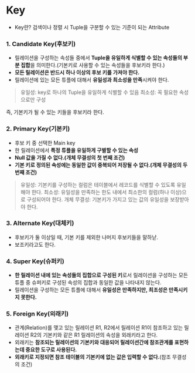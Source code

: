# Key

- Key란? 검색이나 정렬 시 Tuple을 구분할 수 있는 기준이 되는 Attribute

### 1. Candidate Key(후보키)

- 릴레이션을 구성하는 속성들 중에서 **Tuple을 유일하게 식별할 수 있는 속성들의 부분 집합**을 의미한다.(기본키로 사용할 수 있는 속성들을 후보키라 한다.)
- **모든 릴레이션은 반드시 하나 이상의 후보 키를 가져야 한다.**
- 릴레이션에 있는 모든 튜플에 대해서 **유일성과 최소성을 만족**시켜야 한다.

> 유일성: key로 하나의 Tuple을 유일하게 식별할 수 있음
> 최소성: 꼭 필요한 속성으로만 구성

즉, 기본키가 될 수 있는 키들을 후보키라 한다.

### 2. Primary Key(기본키)

- 후보 키 중 선택한 Main key
- 한 릴레이션에서 **특정 튜플을 유일하게 구별할 수 있는 속성**
- **Null 값을 가질 수 없다.(개체 무결성의 첫 번째 조건)**
- **기본 키로 정의된 속성에는 동일한 값이 중복되어 저장될 수 없다.(개체 무결성의 두번째 조건)**

> 유일성: 기본키를 구성하는 컬럼은 테이블에서 레코드를 식별할 수 있도록 유일해야 한다.
> 최소성: 유일성을 만족하는 한도 내에서 최소한의 컬럼(하나 이상)으로 구성되어야 한다.
> 개체 무결성: 기본키가 가지고 있는 값의 유일성을 보장받아야 한다.

### 3. Alternate Key(대체키)

- 후보키가 둘 이상일 때, 기본 키를 제외한 나머지 후보키들을 말하낟.
- 보조키라고도 한다.

### 4. Super Key(슈퍼키)

- **한 릴레이션 내에 있는 속성들의 집합으로 구성된 키**로서 릴레이션을 구성하는 모든 튜플 중 슈퍼키로 구성된 속성의 집합과 동일한 값을 나타내지 않는다.
- 릴레이션을 구성하는 모든 튜플에 대해서 **유일성은 만족하지만, 최조성은 만족시키지 못한다.**

### 5. Foreign Key(외래키)

- 관계(Relation)를 맺고 있는 릴레이션 R1, R2에서 릴레이션 R1이 참조하고 있는 릴레이션 R2의 기본키와 같은 R1 릴레이션의 속성을 외래키라고 한다.
- 외래키는 **참조되는 릴레이션의 기본키와 대응되어 릴레이션간에 참조관계를 표현하는데 중요한 도구로 사용된다.**
- **외래키로 지정되면 참조 테이블의 기본키에 없는 값은 입력할 수 없다.**(참조 무결성의 조건)

